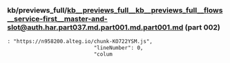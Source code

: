 ### kb/previews_full/kb__previews_full__kb__previews_full__flows__service-first__master-and-slot@auth.har.part037.md.part001.md.part001.md (part 002)

```md
: "https://n958200.alteg.io/chunk-KO722YSM.js",
                            "lineNumber": 0,
                            "colum
```

```
